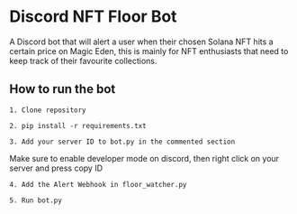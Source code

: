 # Discord NFT Floor Bot

A Discord bot that will alert a user when their chosen Solana NFT hits a certain price
on Magic Eden, this is mainly for NFT enthusiasts that need to keep track of their
favourite collections.



## How to run the bot

    1. Clone repository

    2. pip install -r requirements.txt

    3. Add your server ID to bot.py in the commented section
    
Make sure to enable developer mode on discord, then right click on your server and press copy ID

    4. Add the Alert Webhook in floor_watcher.py

    5. Run bot.py
    
